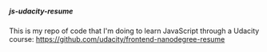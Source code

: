 ##### js-udacity-resume

This is my repo of code that I'm doing to learn JavaScript through a Udacity course: https://github.com/udacity/frontend-nanodegree-resume